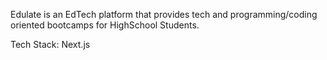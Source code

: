 Edulate is an EdTech platform that provides tech and programming/coding oriented bootcamps for HighSchool Students.

Tech Stack:
Next.js
